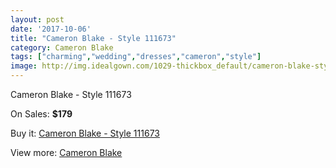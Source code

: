 ```yaml
---
layout: post
date: '2017-10-06'
title: "Cameron Blake - Style 111673"
category: Cameron Blake
tags: ["charming","wedding","dresses","cameron","style"]
image: http://img.idealgown.com/1029-thickbox_default/cameron-blake-style-111673.jpg
---
```

Cameron Blake - Style 111673

On Sales: **$179**
<a href="https://www.idealgown.com/en/cameron-blake/466-cameron-blake-style-111673.html"><amp-img layout="responsive" width="600" height="600" src="//img.idealgown.com/1029-thickbox_default/cameron-blake-style-111673.jpg" alt="Cameron Blake - Style 111673 0" /></a>
<a href="https://www.idealgown.com/en/cameron-blake/466-cameron-blake-style-111673.html"><amp-img layout="responsive" width="600" height="600" src="//img.idealgown.com/1032-thickbox_default/cameron-blake-style-111673.jpg" alt="Cameron Blake - Style 111673 1" /></a>
<a href="https://www.idealgown.com/en/cameron-blake/466-cameron-blake-style-111673.html"><amp-img layout="responsive" width="600" height="600" src="//img.idealgown.com/1031-thickbox_default/cameron-blake-style-111673.jpg" alt="Cameron Blake - Style 111673 2" /></a>
<a href="https://www.idealgown.com/en/cameron-blake/466-cameron-blake-style-111673.html"><amp-img layout="responsive" width="600" height="600" src="//img.idealgown.com/1030-thickbox_default/cameron-blake-style-111673.jpg" alt="Cameron Blake - Style 111673 3" /></a>

Buy it: [Cameron Blake - Style 111673](https://www.idealgown.com/en/cameron-blake/466-cameron-blake-style-111673.html "Cameron Blake - Style 111673")

View more: [Cameron Blake](https://www.idealgown.com/en/7-cameron-blake "Cameron Blake")